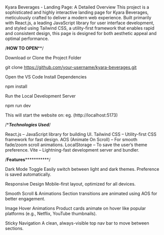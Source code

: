 Kyara Beverages - Landing Page: A Detailed Overview
This project is a sophisticated and highly interactive landing page for Kyara Beverages, meticulously crafted to deliver a modern web experience. Built primarily with React.js, a leading JavaScript library for user interface development, and styled using Tailwind CSS, a utility-first framework that enables rapid and consistent design, this page is designed for both aesthetic appeal and optimal performance.

/**********HOW TO OPEN************/


Download or Clone the Project Folder

git clone https://github.com/your-username/kyara-beverages.git


Open the VS Code
Install Dependencies

npm install

Run the Local Development Server

npm run dev

This will start the website on:
eg. (http://localhost:5173)


/************************Technologies Used***********************/

React.js – JavaScript library for building UI.
Tailwind CSS – Utility-first CSS framework for fast design.
AOS (Animate On Scroll) – For smooth fade/zoom scroll animations.
LocalStorage – To save the user’s theme preference.
Vite – Lightning-fast development server and bundler.


/********************Features*******************************/

Dark Mode Toggle
Easily switch between light and dark themes. Preference is saved automatically.

Responsive Design
Mobile-first layout, optimized for all devices.

Smooth Scroll & Animations
Section transitions are animated using AOS for better engagement.

Image Hover Animations
Product cards animate on hover like popular platforms (e.g., Netflix, YouTube thumbnails).

Sticky Navigation
A clean, always-visible top nav bar to move between sections.

